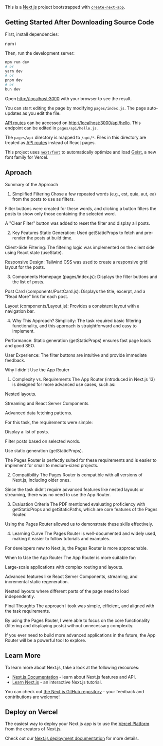 This is a [Next.js](https://nextjs.org) project bootstrapped with [`create-next-app`](https://nextjs.org/docs/pages/api-reference/create-next-app).

## Getting Started After Downloading Source Code

First, install dependencies:

npm i

Then, run the development server:

```bash
npm run dev
# or
yarn dev
# or
pnpm dev
# or
bun dev
```

Open [http://localhost:3000](http://localhost:3000) with your browser to see the result.

You can start editing the page by modifying `pages/index.js`. The page auto-updates as you edit the file.

[API routes](https://nextjs.org/docs/pages/building-your-application/routing/api-routes) can be accessed on [http://localhost:3000/api/hello](http://localhost:3000/api/hello). This endpoint can be edited in `pages/api/hello.js`.

The `pages/api` directory is mapped to `/api/*`. Files in this directory are treated as [API routes](https://nextjs.org/docs/pages/building-your-application/routing/api-routes) instead of React pages.

This project uses [`next/font`](https://nextjs.org/docs/pages/building-your-application/optimizing/fonts) to automatically optimize and load [Geist](https://vercel.com/font), a new font family for Vercel.


## Aproach

Summary of the Approach
1. Simplified Filtering
Chose a few repeated words (e.g., est, quia, aut, ea) from the posts to use as filters.

Filter buttons were created for these words, and clicking a button filters the posts to show only those containing the selected word.

A "Clear Filter" button was added to reset the filter and display all posts.

2. Key Features
Static Generation: Used getStaticProps to fetch and pre-render the posts at build time.

Client-Side Filtering: The filtering logic was implemented on the client side using React state (useState).

Responsive Design: Tailwind CSS was used to create a responsive grid layout for the posts.

3. Components
Homepage (pages/index.js): Displays the filter buttons and the list of posts.

Post Card (components/PostCard.js): Displays the title, excerpt, and a "Read More" link for each post.

Layout (components/Layout.js): Provides a consistent layout with a navigation bar.

4. Why This Approach?
Simplicity: The task required basic filtering functionality, and this approach is straightforward and easy to implement.

Performance: Static generation (getStaticProps) ensures fast page loads and good SEO.

User Experience: The filter buttons are intuitive and provide immediate feedback.

Why I didn’t Use the App Router
1. Complexity vs. Requirements
The App Router (introduced in Next.js 13) is designed for more advanced use cases, such as:

Nested layouts.

Streaming and React Server Components.

Advanced data fetching patterns.

For this task, the requirements were simple:

Display a list of posts.

Filter posts based on selected words.

Use static generation (getStaticProps).

The Pages Router is perfectly suited for these requirements and is easier to implement for small to medium-sized projects.

2. Compatibility
The Pages Router is compatible with all versions of Next.js, including older ones.

Since the task didn’t require advanced features like nested layouts or streaming, there was no need to use the App Router.

3. Evaluation Criteria
The PDF mentioned evaluating proficiency with getStaticProps and getStaticPaths, which are core features of the Pages Router.

Using the Pages Router allowed us to demonstrate these skills effectively.

4. Learning Curve
The Pages Router is well-documented and widely used, making it easier to follow tutorials and examples.

For developers new to Next.js, the Pages Router is more approachable.

When to Use the App Router
The App Router is more suitable for:

Large-scale applications with complex routing and layouts.

Advanced features like React Server Components, streaming, and incremental static regeneration.

Nested layouts where different parts of the page need to load independently.

Final Thoughts
The approach I took was simple, efficient, and aligned with the task requirements.

By using the Pages Router, I were able to focus on the core functionality (filtering and displaying posts) without unnecessary complexity.

If you ever need to build more advanced applications in the future, the App Router will be a powerful tool to explore.


## Learn More

To learn more about Next.js, take a look at the following resources:

- [Next.js Documentation](https://nextjs.org/docs) - learn about Next.js features and API.
- [Learn Next.js](https://nextjs.org/learn-pages-router) - an interactive Next.js tutorial.

You can check out [the Next.js GitHub repository](https://github.com/vercel/next.js) - your feedback and contributions are welcome!

## Deploy on Vercel

The easiest way to deploy your Next.js app is to use the [Vercel Platform](https://vercel.com/new?utm_medium=default-template&filter=next.js&utm_source=create-next-app&utm_campaign=create-next-app-readme) from the creators of Next.js.

Check out our [Next.js deployment documentation](https://nextjs.org/docs/pages/building-your-application/deploying) for more details.

